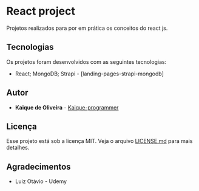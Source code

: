 # React project
Projetos realizados para por em prática os conceitos do react js.

## Tecnologias
Os projetos foram desenvolvidos com as seguintes tecnologias:
* React; MongoDB; Strapi - [landing-pages-strapi-mongodb]

## Autor

* **Kaique de Oliveira** - [Kaique-programmer](https://github.com/kaique-programmer)

## Licença
Esse projeto está sob a licença MIT. Veja o arquivo [LICENSE.md](LICENSE.md) para mais detalhes.

## Agradecimentos

* Luiz Otávio - Udemy
